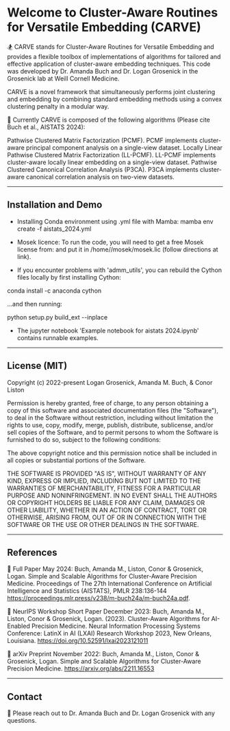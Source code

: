 # Welcome to Cluster-Aware Routines for Versatile Embedding (CARVE) 

🏂 CARVE stands for Cluster-Aware Routines for Versatile Embedding and provides a flexible toolbox of implementations of algorithms for tailored and effective application of cluster-aware embedding techniques. This code was developed by Dr. Amanda Buch and Dr. Logan Grosenick in the Grosenick lab at Weill Cornell Medicine.


CARVE is a novel framework that simultaneously performs joint clustering and embedding by combining standard embedding methods using a convex clustering penalty in a modular way.

🔅 Currently CARVE is composed of the following algorithms (Please cite Buch et al., AISTATS 2024):

Pathwise Clustered Matrix Factorization (PCMF). PCMF implements cluster-aware principal component analysis on a single-view dataset. 
Locally Linear Pathwise Clustered Matrix Factorization (LL-PCMF). LL-PCMF implements cluster-aware locally linear embedding on a single-view dataset. 
Pathwise Clustered Canonical Correlation Analysis (P3CA). P3CA implements cluster-aware canonical correlation analysis on two-view datasets. 

---

## Installation and Demo

- Installing Conda environment using .yml file with Mamba:
mamba env create -f aistats_2024.yml

- Mosek licence: To run the code, you will need to get a free Mosek license from: and put it in /home/<user>/mosek/mosek.lic (follow directions at link). 

- If you encounter problems with 'admm_utils', you can rebuild the Cython files locally by first installing Cython:

conda install -c anaconda cython

...and then running:

python setup.py build_ext --inplace

- The jupyter notebook 'Example notebook for  aistats 2024.ipynb' contains runnable examples. 

---

## License (MIT)
Copyright (c) 2022-present Logan Grosenick, Amanda M. Buch, & Conor Liston

Permission is hereby granted, free of charge, to any person obtaining
a copy of this software and associated documentation files (the
"Software"), to deal in the Software without restriction, including
without limitation the rights to use, copy, modify, merge, publish,
distribute, sublicense, and/or sell copies of the Software, and to
permit persons to whom the Software is furnished to do so, subject to
the following conditions:

The above copyright notice and this permission notice shall be
included in all copies or substantial portions of the Software.

THE SOFTWARE IS PROVIDED "AS IS", WITHOUT WARRANTY OF ANY KIND,
EXPRESS OR IMPLIED, INCLUDING BUT NOT LIMITED TO THE WARRANTIES OF
MERCHANTABILITY, FITNESS FOR A PARTICULAR PURPOSE AND
NONINFRINGEMENT. IN NO EVENT SHALL THE AUTHORS OR COPYRIGHT HOLDERS BE
LIABLE FOR ANY CLAIM, DAMAGES OR OTHER LIABILITY, WHETHER IN AN ACTION
OF CONTRACT, TORT OR OTHERWISE, ARISING FROM, OUT OF OR IN CONNECTION
WITH THE SOFTWARE OR THE USE OR OTHER DEALINGS IN THE SOFTWARE.

---
## References

📄 Full Paper May 2024: Buch, Amanda M., Liston, Conor & Grosenick, Logan. Simple and Scalable Algorithms for Cluster-Aware Precision Medicine. Proceedings of The 27th International Conference on Artificial Intelligence and Statistics (AISTATS), PMLR 238:136-144 https://proceedings.mlr.press/v238/m-buch24a/m-buch24a.pdf.

📄 NeurIPS Workshop Short Paper December 2023: Buch, Amanda M., Liston, Conor & Grosenick, Logan. (2023). Cluster-Aware Algorithms for AI-Enabled Precision Medicine. Neural Information Processing Systems Conference: LatinX in AI (LXAI) Research Workshop 2023, New Orleans, Louisiana. https://doi.org/10.52591/lxai2023121011

📄 arXiv Preprint November 2022: Buch, Amanda M., Liston, Conor & Grosenick, Logan. Simple and Scalable Algorithms for Cluster-Aware Precision Medicine. https://arxiv.org/abs/2211.16553

---

## Contact 

📧 Please reach out to Dr. Amanda Buch and Dr. Logan Grosenick with any questions.




